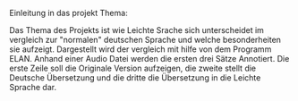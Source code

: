 Einleitung in das projekt Thema:

Das Thema des Projekts ist wie Leichte Srache sich unterscheidet im vergleich zur "normalen" deutschen Sprache und welche besonderheiten sie aufzeigt.
Dargestellt wird der vergleich mit hilfe von dem Programm ELAN. 
Anhand einer Audio Datei werden die ersten drei Sätze Annotiert. Die erste Zeile soll die Originale Version aufzeigen, die zweite stellt die Deutsche Übersetzung und die dritte die Übersetzung in die Leichte Sprache dar.
